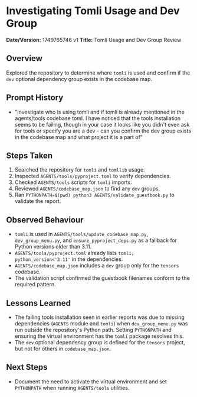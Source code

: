 # Investigating Tomli Usage and Dev Group

**Date/Version:** 1749765746 v1
**Title:** Tomli Usage and Dev Group Review

## Overview
Explored the repository to determine where `tomli` is used and confirm if the `dev` optional dependency group exists in the codebase map.

## Prompt History
- "investigate who is using tomli and if tomli is already mentioned in the agents/tools codebase toml. I have noticed that the tools installation seems to be failing, though in your case it looks like you didn't even ask for tools or specify you are a dev - can you confirm the dev group exists in the codebase map and what project it is a part of"

## Steps Taken
1. Searched the repository for `tomli` and `tomllib` usage.
2. Inspected `AGENTS/tools/pyproject.toml` to verify dependencies.
3. Checked `AGENTS/tools` scripts for `tomli` imports.
4. Reviewed `AGENTS/codebase_map.json` to find any `dev` groups.
5. Ran `PYTHONPATH=$(pwd) python3 AGENTS/validate_guestbook.py` to validate the report.

## Observed Behaviour
- `tomli` is used in `AGENTS/tools/update_codebase_map.py`, `dev_group_menu.py`, and `ensure_pyproject_deps.py` as a fallback for Python versions older than 3.11.
- `AGENTS/tools/pyproject.toml` already lists `tomli; python_version<'3.11'` in the dependencies.
- `AGENTS/codebase_map.json` includes a `dev` group only for the `tensors` codebase.
- The validation script confirmed the guestbook filenames conform to the required pattern.

## Lessons Learned
- The failing tools installation seen in earlier reports was due to missing dependencies (`AGENTS` module and `tomli`) when `dev_group_menu.py` was run outside the repository's Python path. Setting `PYTHONPATH` and ensuring the virtual environment has the `tomli` package resolves this.
- The `dev` optional dependency group is defined for the `tensors` project, but not for others in `codebase_map.json`.

## Next Steps
- Document the need to activate the virtual environment and set `PYTHONPATH` when running `AGENTS/tools` utilities.
